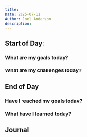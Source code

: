 ```yaml
---
title:
Date: 2025-07-11
Author: Joel Anderson
description:
---
```


## Start of Day:

### What are my goals today?

### What are my challenges today?

## End of Day

### Have I reached my goals today?


### What have I learned today?

## Journal
